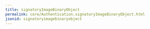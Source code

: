 ```yaml
---
title: signatoryImageBinaryObject
permalink: core/Authentication.signatoryImageBinaryObject.html
jsonid: signatoryimagebinaryobject
---
```

